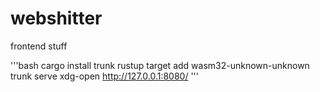 # webshitter

frontend stuff

'''bash
cargo install trunk
rustup target add wasm32-unknown-unknown
trunk serve
xdg-open http://127.0.0.1:8080/
'''
